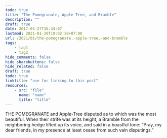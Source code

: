```yaml
---
todo: true
title: "The Pomegranate, Apple Tree, and Bramble"
description: ""
draft: true
date: 2017-05-27T16:34:07
lastmod: 2021-01-20T19:02:28+07:00
url: /2021/01/the-pomegranate,-apple-tree,-and-bramble
tags:
    - tag1
    - tag2
hide_comments: false
hide_sharebuttons: false
hide_related: false
draft: true
todo: true
linktitle: "use for linking to this post"
resources:
    - src: "file"
      name: "name"
      title: "title"
---
```


THE POMEGRANATE and Apple-Tree disputed as to which was the most beautiful. When their strife was at its height, a Bramble from the neighboring hedge lifted up its voice, and said in a boastful tone: “Pray, my dear friends, in my presence at least cease from such vain disputings.”
